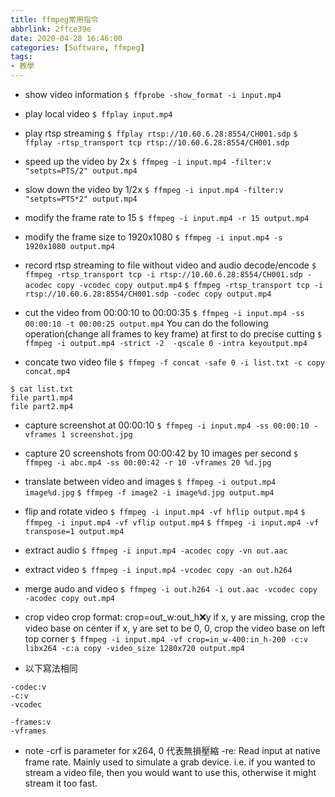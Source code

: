 ```yaml
---
title: ffmpeg常用指令
abbrlink: 2ffce39e
date: 2020-04-28 16:46:00
categories: [Software, ffmpeg]
tags:
- 教學
---
```

* show video information
`$ ffprobe -show_format -i input.mp4`

* play local video
`$ ffplay input.mp4`

* play rtsp streaming
`$ ffplay rtsp://10.60.6.28:8554/CH001.sdp`
`$ ffplay -rtsp_transport tcp rtsp://10.60.6.28:8554/CH001.sdp`

* speed up the video by 2x
`$ ffmpeg -i input.mp4 -filter:v "setpts=PTS/2" output.mp4`

* slow down the video by 1/2x
`$ ffmpeg -i input.mp4 -filter:v "setpts=PTS*2" output.mp4`

* modify the frame rate to 15
`$ ffmpeg -i input.mp4 -r 15 output.mp4`

* modify the frame size to 1920x1080
`$ ffmpeg -i input.mp4 -s 1920x1080 output.mp4`

* record rtsp streaming to file without video and audio decode/encode
`$ ffmpeg -rtsp_transport tcp -i rtsp://10.60.6.28:8554/CH001.sdp -acodec copy -vcodec copy output.mp4`
`$ ffmpeg -rtsp_transport tcp -i rtsp://10.60.6.28:8554/CH001.sdp -codec copy output.mp4`

* cut the video from 00:00:10 to 00:00:35
`$ ffmpeg -i input.mp4 -ss 00:00:10 -t 00:00:25 output.mp4`
You can do the following operation(change all frames to key frame) at first to do precise cutting
`$ ffmpeg -i output.mp4 -strict -2  -qscale 0 -intra keyoutput.mp4`

* concate two video file
`$ ffmpeg -f concat -safe 0 -i list.txt -c copy concat.mp4`
```
$ cat list.txt
file part1.mp4
file part2.mp4
```

* capture screenshot at 00:00:10
`$ ffmpeg -i input.mp4 -ss 00:00:10 -vframes 1 screenshot.jpg`

* capture 20 screenshots from 00:00:42 by 10 images per second
`$ ffmpeg -i abc.mp4 -ss 00:00:42 -r 10 -vframes 20 %d.jpg`

* translate between video and images
`$ ffmpeg -i output.mp4 image%d.jpg`
`$ ffmpeg -f image2 -i image%d.jpg output.mp4`

* flip and rotate video
`$ ffmpeg -i input.mp4 -vf hflip output.mp4`
`$ ffmpeg -i input.mp4 -vf vflip output.mp4`
`$ ffmpeg -i input.mp4 -vf transpose=1 output.mp4`

* extract audio
`$ ffmpeg -i input.mp4 -acodec copy -vn out.aac`

* extract video
`$ ffmpeg -i input.mp4 -vcodec copy -an out.h264`

* merge audo and video
`$ ffmpeg -i out.h264 -i out.aac -vcodec copy -acodec copy out.mp4`

* crop video
crop format: crop=out_w:out_h:x:y
if x, y are missing, crop the video base on center
if x, y are set to be 0, 0, crop the video base on left top corner
`$ ffmpeg -i input.mp4 -vf crop=in_w-400:in_h-200 -c:v libx264 -c:a copy -video_size 1280x720 output.mp4`

* 以下寫法相同
```
-codec:v
-c:v
-vcodec

-frames:v
-vframes
```

* note
-crf is parameter for x264, 0 代表無損壓縮
-re: Read input at native frame rate. Mainly used to simulate a grab device. i.e. if you wanted to stream a video file, then you would want to use this, otherwise it might stream it too fast.